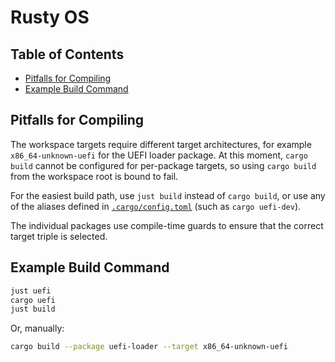 # Rusty OS

## Table of Contents

<!-- START doctoc generated TOC please keep comment here to allow auto update -->
<!-- DON'T EDIT THIS SECTION, INSTEAD RE-RUN doctoc TO UPDATE -->

- [Pitfalls for Compiling](#pitfalls-for-compiling)
- [Example Build Command](#example-build-command)

<!-- END doctoc generated TOC please keep comment here to allow auto update -->

## Pitfalls for Compiling

The workspace targets require different target architectures, for example `x86_64-unknown-uefi` for
the UEFI loader package. At this moment, `cargo build`
cannot be configured for per-package targets, so
using `cargo build` from the workspace root is bound to
fail.

For the easiest build path, use `just build` instead
of `cargo build`, or use any of the aliases defined
in [`.cargo/config.toml`](.cargo/config.toml) (such
as `cargo uefi-dev`).

The individual packages use compile-time guards to
ensure that the correct target triple is selected.

## Example Build Command

```sh
just uefi
cargo uefi
just build
```

Or, manually:

```sh
cargo build --package uefi-loader --target x86_64-unknown-uefi
```
